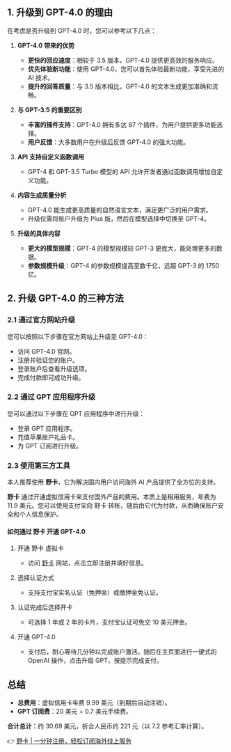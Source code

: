 ## 1. 升级到 GPT-4.0 的理由

在考虑是否升级到 GPT-4.0 时，您可以参考以下几点：

1. **GPT-4.0 带来的优势**
   - **更快的回应速度**：相较于 3.5 版本，GPT-4.0 提供更高效的服务响应。
   - **优先体验新功能**：使用 GPT-4.0，您可以首先体验最新功能，享受先进的 AI 技术。
   - **提升的回答质量**：与 3.5 版本相比，GPT-4.0 的文本生成更加准确和流畅。

2. **与 GPT-3.5 的重要区别**
   - **丰富的插件支持**：GPT-4.0 拥有多达 87 个插件，为用户提供更多功能选择。
   - **用户反馈**：大多数用户在升级后反馈 GPT-4.0 的强大功能。

3. **API 支持自定义函数调用**
   - GPT-4 和 GPT-3.5 Turbo 模型的 API 允许开发者通过函数调用增加自定义功能。

4. **内容生成质量分析**
   - GPT-4.0 能生成更高质量的自然语言文本，满足更广泛的用户需求。
   - 升级仅需将账户升级为 Plus 版，然后在模型选择中切换至 GPT-4。

5. **升级的具体内容**
   - **更大的模型规模**：GPT-4 的模型规模较 GPT-3 更庞大，能处理更多的数据。
   - **参数规模升级**：GPT-4 的参数规模提高至数千亿，远超 GPT-3 的 1750 亿。

## 2. 升级 GPT-4.0 的三种方法

### 2.1 通过官方网站升级

您可以按照以下步骤在官方网站上升级至 GPT-4.0：

- 访问 GPT-4.0 官网。
- 注册并验证您的账户。
- 登录账户后查看升级选项。
- 完成付款即可成功升级。

### 2.2 通过 GPT 应用程序升级

您可以通过以下步骤在 GPT 应用程序中进行升级：

- 登录 GPT 应用程序。
- 充值苹果账户礼品卡。
- 为 GPT 订阅进行升级。

### 2.3 使用第三方工具

本人推荐使用 **野卡**，它为解决国内用户访问海外 AI 产品提供了全方位的支持。

**野卡** 通过开通虚拟信用卡来支付国外产品的费用。本质上是租用服务，年费为 11.9 美元。您可以使用支付宝向 野卡 转账，随后由它代为付款，从而确保账户安全和个人信息保护。

#### 如何通过 野卡 开通 GPT-4.0

1. 开通 野卡 虚拟卡
   - 访问 [野卡](https://bit.ly/bewildcard) 网站，点击立即注册并填好信息。

2. 选择认证方式
   - 支持支付宝实名认证（免押金）或缴押金免认证。

3. 认证完成后选择开卡
   - 可选择 1 年或 2 年的卡片，支付宝认证可免交 10 美元押金。

4. 开通 GPT-4.0
   - 支付后，耐心等待几分钟以完成账户激活。随后在主页面进行一键式的 OpenAI 操作，点击升级 GPT，按提示完成支付。

## 总结

- **总费用**：虚拟信用卡年费 9.99 美元（到期后自动注销）。
- **GPT 订阅费**：20 美元 + 0.7 美元手续费。

**合计总计**：约 30.69 美元，折合人民币约 221 元（以 7.2 参考汇率计算）。

👉 [野卡 | 一分钟注册，轻松订阅海外线上服务](https://bit.ly/bewildcard)
